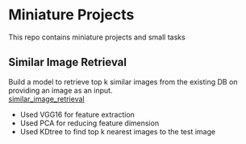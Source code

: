 # Miniature Projects
This repo contains miniature projects and small tasks

## Similar Image Retrieval 
Build a model to retrieve top k similar images from the existing DB on providing an image as an input.\
[similar_image_retrieval](similar_image_retrieval)
* Used VGG16 for feature extraction
* Used PCA for reducing feature dimension
* Used KDtree to find top k nearest images to the test image
